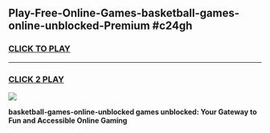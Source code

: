 
## Play-Free-Online-Games-basketball-games-online-unblocked-Premium #c24gh
<h3>
<a href="https://premium.freeplayer.one?title=basketball-games-online-unblocked&ref=8M">CLICK TO PLAY</a></h3>
<hr>

<h3>
<a href="https://premium.freeplayer.one?title=basketball-games-online-unblocked&ref=8M">CLICK 2 PLAY</a>
  
</h3>

<a href="https://premium.freeplayer.one?title=basketball-games-online-unblocked&ref=8M"><img src="https://clearcache.store/games.png"></a>


**basketball-games-online-unblocked games unblocked: Your Gateway to Fun and Accessible Online Gaming**
